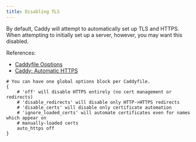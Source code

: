 ```yaml
---
title: Disabling TLS
---
```


By default, Caddy will attempt to automatically set up TLS and HTTPS. When attempting to initially set up a server, however, you may want this disabled.

References:
- [Caddyfile Ooptions](https://caddyserver.com/docs/caddyfile/options)
- [Caddy: Automatic HTTPS](https://caddyserver.com/docs/automatic-https)

```caddyfile
# You can have one global options block per Caddyfile.
{
    # 'off' will disable HTTPS entirely (no cert management or redirects)
    # 'disable_redirects' will disable only HTTP->HTTPS redirects
    # 'disable_certs' will disable only certificate automation
    # 'ignore_loaded_certs' will automate certificates even for names which appear on
    # manually-loaded certs
    auto_https off
}
```
